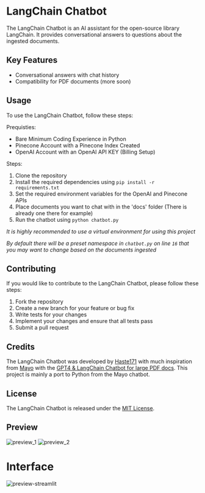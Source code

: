 # LangChain Chatbot

The LangChain Chatbot is an AI assistant for the open-source library LangChain. It provides conversational answers to questions about the ingested documents.

## Key Features

- Conversational answers with chat history
- Compatibility for PDF documents (more soon)

## Usage

To use the LangChain Chatbot, follow these steps:

Prequisties:
- Bare Minimum Coding Experience in Python
- Pinecone Account with a Pinecone Index Created
- OpenAI Account with an OpenAI API KEY (Billing Setup)

Steps:
1. Clone the repository
2. Install the required dependencies using `pip install -r requirements.txt`
3. Set the required environment variables for the OpenAI and Pinecone APIs
4. Place documents you want to chat with in the 'docs' folder (There is already one there for example)
5. Run the chatbot using `python chatbot.py`

*It is highly recommended to use a virtual environment for using this project*

*By default there will be a preset namespace in `chatbot.py` on line `16` that you may want to change based on the documents ingested*

## Contributing

If you would like to contribute to the LangChain Chatbot, please follow these steps:

1. Fork the repository
2. Create a new branch for your feature or bug fix
3. Write tests for your changes
4. Implement your changes and ensure that all tests pass
5. Submit a pull request

## Credits

The LangChain Chatbot was developed by [Haste171](https://github.com/Haste171) with much inspiration from [Mayo](https://twitter.com/mayowaoshin) with the [GPT4 & LangChain Chatbot for large PDF docs](https://github.com/mayooear/gpt4-pdf-chatbot-langchain). This project is mainly a port to Python from the Mayo chatbot.

## License

The LangChain Chatbot is released under the [MIT License](https://opensource.org/licenses/MIT).

## Preview
![preview_1](https://user-images.githubusercontent.com/34923485/235280558-9e7ebe85-6cf3-45fb-b063-dd3b3705c5de.png)
![preview_2](https://user-images.githubusercontent.com/34923485/235280562-ab4685dc-fe5a-46b5-925d-4fe2670f2618.png)

# Interface
![preview-streamlit](https://user-images.githubusercontent.com/34923485/235337329-c82320e0-73dd-419e-a245-06ce6e00e59f.png)
